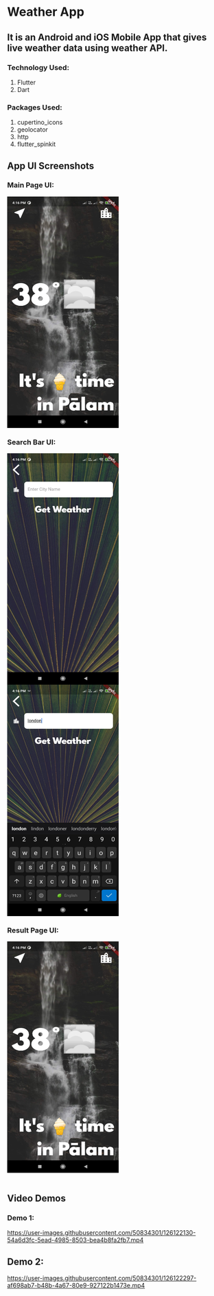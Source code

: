 # Weather App

## It is an Android and iOS Mobile App that gives live weather data using weather API.

### Technology Used:

1. Flutter
2. Dart


### Packages Used:

1. cupertino_icons
2. geolocator
3. http
4. flutter_spinkit




## App UI Screenshots

### Main Page UI:

<div>
<img src="images/4.jpg" width="260" height="540" align="center">
</div>

  

### Search Bar UI:

<div>
<img src="images/1.jpg" width="260" height="540" align="left">
<img src="images/2.jpg" width="260" height="540" align="center">
</div>


### Result Page UI:

<div>
<img src="images/4.jpg" width="260" height="540" align="center">
</div>

<br/>

## Video Demos

### Demo 1:

https://user-images.githubusercontent.com/50834301/126122130-54a6d3fc-5ead-4985-8503-bea4b8fa2fb7.mp4


## Demo 2:

https://user-images.githubusercontent.com/50834301/126122297-af698ab7-b48b-4a67-80e9-927122b1473e.mp4
